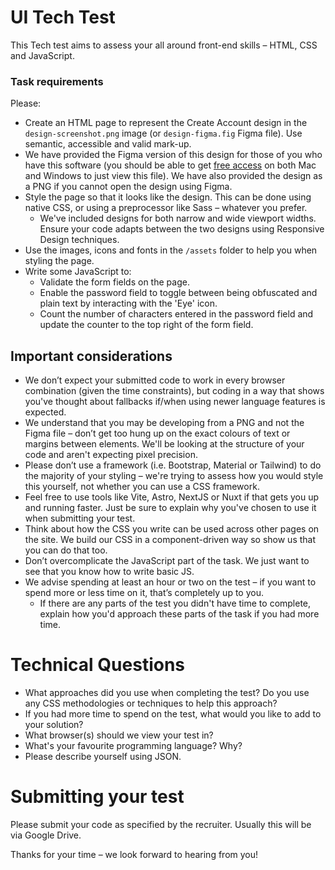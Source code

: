 UI Tech Test
============

This Tech test aims to assess your all around front-end skills – HTML, CSS and JavaScript.

### Task requirements

Please:

* Create an HTML page to represent the Create Account design in the `design-screenshot.png` image (or `design-figma.fig` Figma file). Use semantic, accessible and valid mark-up.
* We have provided the Figma version of this design for those of you who have this software (you should be able to get [free access](https://www.figma.com/downloads/) on both Mac and Windows to just view this file).  We have also provided the design as a PNG if you cannot open the design using Figma.
* Style the page so that it looks like the design.  This can be done using native CSS, or using a preprocessor like Sass – whatever you prefer.
    * We've included designs for both narrow and wide viewport widths. Ensure your code adapts between the two designs using Responsive Design techniques.
* Use the images, icons and fonts in the `/assets` folder to help you when styling the page.
* Write some JavaScript to:
    * Validate the form fields on the page.
    * Enable the password field to toggle between being obfuscated and plain text by interacting with the 'Eye' icon.
    * Count the number of characters entered in the password field and update the counter to the top right of the form field.


## Important considerations

* We don’t expect your submitted code to work in every browser combination (given the time constraints), but coding in a way that shows you've thought about fallbacks if/when using newer language features is expected.
* We understand that you may be developing from a PNG and not the Figma file – don’t get too hung up on the exact colours of text or margins between elements. We'll be looking at the structure of your code and aren't expecting pixel precision.
* Please don’t use a framework (i.e. Bootstrap, Material or Tailwind) to do the majority of your styling – we're trying to assess how you would style this yourself, not whether you can use a CSS framework.
* Feel free to use tools like Vite, Astro, NextJS or Nuxt if that gets you up and running faster. Just be sure to explain why you've chosen to use it when submitting your test.
* Think about how the CSS you write can be used across other pages on the site.  We build our CSS in a component-driven way so show us that you can do that too.
* Don’t overcomplicate the JavaScript part of the task.  We just want to see that you know how to write basic JS.
* We advise spending at least an hour or two on the test – if you want to spend more or less time on it, that’s completely up to you.
    * If there are any parts of the test you didn't have time to complete, explain how you'd approach these parts of the task if you had more time.


# Technical Questions

* What approaches did you use when completing the test?  Do you use any CSS methodologies or techniques to help this approach?
* If you had more time to spend on the test, what would you like to add to your solution?
* What browser(s) should we view your test in?
* What's your favourite programming language? Why?
* Please describe yourself using JSON.


# Submitting your test

Please submit your code as specified by the recruiter. Usually this will be via Google Drive.

Thanks for your time – we look forward to hearing from you!